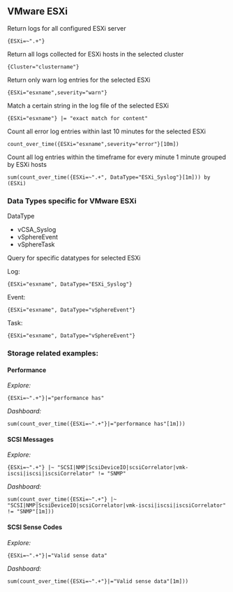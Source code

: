 ## VMware ESXi

Return logs for all configured ESXi server
```
{ESXi=~".+"}
```

Return all logs collected for ESXi hosts in the selected cluster
```
{Cluster="clustername"}
```

Return only warn log entries for the selected ESXi
```
{ESXi="esxname",severity="warn"}
```

Match a certain string in the log file of the selected ESXi
```
{ESXi="esxname"} |= "exact match for content"
```

Count all error log entries within last 10 minutes for the selected ESXi
```
count_over_time({ESXi="esxname",severity="error"}[10m])
```

Count all log entries within the timeframe for every minute 1 minute grouped by ESXi hosts
```
sum(count_over_time({ESXi=~".+", DataType="ESXi_Syslog"}[1m])) by (ESXi)
```

### Data Types specific for VMware ESXi

DataType

* vCSA_Syslog
* vSphereEvent
* vSphereTask

Query for specific datatypes for selected ESXi

Log:
```
{ESXi="esxname", DataType="ESXi_Syslog"}
```

Event:
```
{ESXi="esxname", DataType="vSphereEvent"}
```

Task:
```
{ESXi="esxname", DataType="vSphereEvent"}
```

### Storage related examples:

#### Performance
*Explore:*
```
{ESXi=~".+"}|="performance has"
```

*Dashboard:*
```
sum(count_over_time({ESXi=~".+"}|="performance has"[1m]))
```

#### SCSI Messages
*Explore:*
```
{ESXi=~".+"} |~ "SCSI|NMP|ScsiDeviceIO|scsiCorrelator|vmk-iscsi|iscsi|iscsiCorrelator" != "SNMP"
```

*Dashboard:*
```
sum(count_over_time({ESXi=~".+"} |~ "SCSI|NMP|ScsiDeviceIO|scsiCorrelator|vmk-iscsi|iscsi|iscsiCorrelator" != "SNMP"[1m]))
```

#### SCSI Sense Codes

*Explore:*
```
{ESXi=~".+"}|="Valid sense data"
```


*Dashboard:*
```
sum(count_over_time({ESXi=~".+"}|="Valid sense data"[1m]))
```
